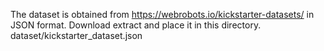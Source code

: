 The dataset is obtained from
https://webrobots.io/kickstarter-datasets/
in JSON format. Download extract and place it
in this directory.
dataset/kickstarter_dataset.json

